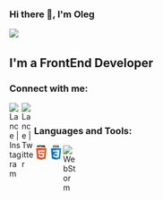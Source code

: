 ### Hi there 👋, I'm Oleg
![](https://komarev.com/ghpvc/?username=whisky)

## I'm a FrontEnd Developer

### Connect with me:

[<img align="left" alt="Lance | Instagram" width="22px" src="https://cdn.jsdelivr.net/npm/simple-icons@v3/icons/instagram.svg" />][instagram]
[<img align="left" alt="Lance | Twitter" width="22px" src="https://cdn.jsdelivr.net/npm/simple-icons@v3/icons/twitter.svg" />][twitter]

<br />

### Languages and Tools:

<img align="left" alt="HTML5" width="26px" src="https://raw.githubusercontent.com/github/explore/80688e429a7d4ef2fca1e82350fe8e3517d3494d/topics/html/html.png" />
<img align="left" alt="CSS3" width="26px" src="https://raw.githubusercontent.com/github/explore/80688e429a7d4ef2fca1e82350fe8e3517d3494d/topics/css/css.png" />
<img align="left" alt="WebStorm" width="26px" src="https://upload.wikimedia.org/wikipedia/commons/thumb/7/71/WebStorm_Icon.png/1024px-WebStorm_Icon.png" />

<br />
<br />

[instagram]: https://www.instagram.com/adnriyenko_oleg
[twitter]: https://twitter.com/OlegAndriyenko

